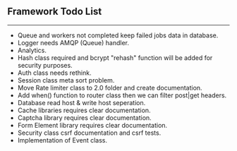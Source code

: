 
## Framework Todo List

------

* Queue and workers not completed keep failed jobs data in database.
* Logger needs AMQP (Queue) handler.
* Analytics.
* Hash class required and bcrypt "rehash" function will be added for security purposes.
* Auth class needs rethink.
* Session class meta sort problem.
* Move Rate limiter class to 2.0 folder and create documentation.
* Add when() function to router class then we can filter post|get headers.
* Database read host & write host seperation.
* Cache libraries requires clear documentation.
* Captcha library requires clear documentation.
* Form Element library requires clear documentation.
* Security class csrf documentation and csrf tests.
* Implementation of Event class.